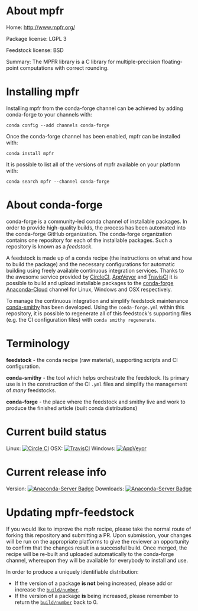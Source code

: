 About mpfr
==========

Home: http://www.mpfr.org/

Package license: LGPL 3

Feedstock license: BSD

Summary: The MPFR library is a C library for multiple-precision floating-point computations with correct rounding.



Installing mpfr
===============

Installing mpfr from the conda-forge channel can be achieved by adding conda-forge to your channels with:

```
conda config --add channels conda-forge
```

Once the conda-forge channel has been enabled, mpfr can be installed with:

```
conda install mpfr
```

It is possible to list all of the versions of mpfr available on your platform with:

```
conda search mpfr --channel conda-forge
```


About conda-forge
=================

conda-forge is a community-led conda channel of installable packages.
In order to provide high-quality builds, the process has been automated into the
conda-forge GitHub organization. The conda-forge organization contains one repository 
for each of the installable packages. Such a repository is known as a *feedstock*.

A feedstock is made up of a conda recipe (the instructions on what and how to build
the package) and the necessary configurations for automatic building using freely
available continuous integration services. Thanks to the awesome service provided by
[CircleCI](https://circleci.com/), [AppVeyor](http://www.appveyor.com/)
and [TravisCI](https://travis-ci.org/) it is possible to build and upload installable
packages to the [conda-forge](https://anaconda.org/conda-forge)
[Anaconda-Cloud](http://docs.anaconda.org/) channel for Linux, Windows and OSX respectively.

To manage the continuous integration and simplify feedstock maintenance
[conda-smithy](http://github.com/conda-forge/conda-smithy) has been developed.
Using the ``conda-forge.yml`` within this repository, it is possible to regenerate all of
this feedstock's supporting files (e.g. the CI configuration files) with ``conda smithy regenerate``.


Terminology
===========

**feedstock** - the conda recipe (raw material), supporting scripts and CI configuration.

**conda-smithy** - the tool which helps orchestrate the feedstock.
                   Its primary use is in the construction of the CI ``.yml`` files
                   and simplify the management of *many* feedstocks.

**conda-forge** - the place where the feedstock and smithy live and work to
                  produce the finished article (built conda distributions)

Current build status
====================
Linux: [![Circle CI](https://circleci.com/gh/conda-forge/mpfr-feedstock.svg?style=svg)](https://circleci.com/gh/conda-forge/mpfr-feedstock)
OSX: [![TravisCI](https://travis-ci.org/conda-forge/mpfr-feedstock.svg?branch=master)](https://travis-ci.org/conda-forge/mpfr-feedstock) 
Windows: [![AppVeyor](https://ci.appveyor.com/api/projects/status/github/conda-forge/mpfr-feedstock?svg=True)](https://ci.appveyor.com/project/conda-forge/mpfr-feedstock/branch/master)

Current release info
====================
Version: [![Anaconda-Server Badge](https://anaconda.org/conda-forge/mpfr/badges/version.svg)](https://anaconda.org/conda-forge/mpfr)
Downloads: [![Anaconda-Server Badge](https://anaconda.org/conda-forge/mpfr/badges/downloads.svg)](https://anaconda.org/conda-forge/mpfr)


Updating mpfr-feedstock
=======================

If you would like to improve the mpfr recipe, please take the normal
route of forking this repository and submitting a PR. Upon submission, your changes will
be run on the appropriate platforms to give the reviewer an opportunity to confirm that the
changes result in a successful build. Once merged, the recipe will be re-built and uploaded
automatically to the conda-forge channel, whereupon they will be available for everybody to
install and use.

In order to produce a uniquely identifiable distribution:
 * If the version of a package **is not** being increased, please add or increase
   the [``build/number``](http://conda.pydata.org/docs/building/meta-yaml.html#build-number-and-string). 
 * If the version of a package **is** being increased, please remember to return
   the [``build/number``](http://conda.pydata.org/docs/building/meta-yaml.html#build-number-and-string)
   back to 0.
